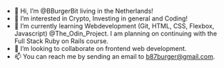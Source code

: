 - 👋 Hi, I’m @BBurgerBit living in the Netherlands!
- 👀 I’m interested in Crypto, Investing in general and Coding!
- 🌱 I’m currently learning Webdevelopment (Git, HTML, CSS, Flexbox, Javascript) @The_Odin_Project. I am planning on continuing with the Full Stack Ruby on Rails course.  
- 💞️ I’m looking to collaborate on frontend web development.
- 📫 You can reach me by sending an email to b87burger@gmail.com. 

<!---
BBurgerBit/BBurgerBit is a ✨ special ✨ repository because its `README.md` (this file) appears on your GitHub profile.
You can click the Preview link to take a look at your changes.
--->
